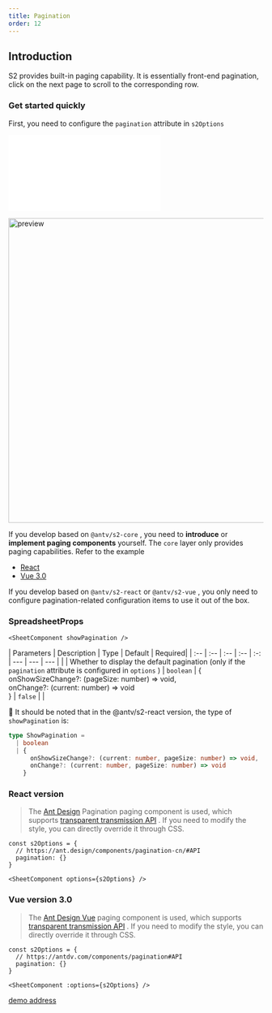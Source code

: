 ```yaml
---
title: Pagination
order: 12
---
```


## Introduction

S2 provides built-in paging capability. It is essentially front-end pagination, click on the next page to scroll to the corresponding row.

### Get started quickly

First, you need to configure the `pagination` attribute in `s2Options`

<embed src="@/docs/common/pagination.zh.md"></embed>

<img data-mdast="html" src="https://gw.alipayobjects.com/zos/antfincdn/LVw2QOvjgW/b1563a7b-4070-4d61-a18b-6558e2c5b27b.png" width="600" alt="preview">

If you develop based on `@antv/s2-core` , you need to **introduce** or **implement paging components** yourself. The `core` layer only provides paging capabilities. Refer to the example

* [React](https://github.com/antvis/S2/blob/master/packages/s2-react/src/components/pagination/index.tsx)
* [Vue 3.0](https://github.com/antvis/S2/blob/master/packages/s2-vue/src/components/pagination/index.vue)

If you develop based on `@antv/s2-react` or `@antv/s2-vue` , you only need to configure pagination-related configuration items to use it out of the box.

### SpreadsheetProps

```tsx
<SheetComponent showPagination />
```

\| Parameters | Description | Type | Default | Required| | :-- | :-- | :-- | :-- | :-: | --- | --- | --- | | | Whether to display the default pagination (only if the `pagination` attribute is configured in `options` ) | `boolean` | {\
onShowSizeChange?: (pageSize: number) => void,\
onChange?: (current: number) => void\
} | `false` | |

📢 It should be noted that in the @antv/s2-react version, the type of `showPagination` is:

```ts
type ShowPagination =
  | boolean
  | {
      onShowSizeChange?: (current: number, pageSize: number) => void,
      onChange?: (current: number, pageSize: number) => void
    }
```

### React version

> The [Ant Design](https://ant.design/components/pagination-cn/) Pagination paging component is used, which supports [transparent transmission API](https://ant.design/components/pagination-cn/#API) . If you need to modify the style, you can directly override it through CSS.

```tsx
const s2Options = {
  // https://ant.design/components/pagination-cn/#API
  pagination: {}
}

<SheetComponent options={s2Options} />
```

<Playground data-mdast="html" path="react-component/pagination/demo/pivot.tsx" rid="container"></playground>

### Vue version 3.0

> The [Ant Design Vue](https://antdv.com/components/pagination) paging component is used, which supports [transparent transmission API](https://antdv.com/components/pagination#API) . If you need to modify the style, you can directly override it through CSS.

```tsx
const s2Options = {
  // https://antdv.com/components/pagination#API
  pagination: {}
}

<SheetComponent :options={s2Options} />
```

[demo address](https://codesandbox.io/embed/nice-dijkstra-hzycy6?fontsize=14\&hidenavigation=1\&theme=dark)
